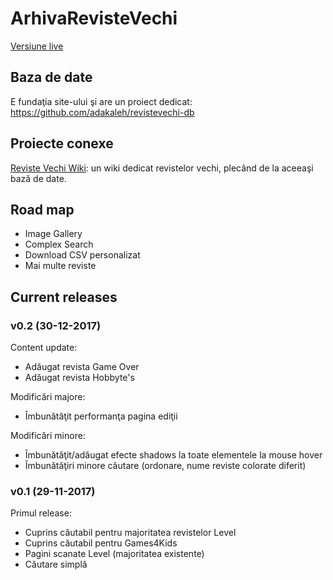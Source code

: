 # ArhivaRevisteVechi
[Versiune live](http://arhivarevistevechi.mythweb.ro)

## Baza de date
E fundaţia site-ului şi are un proiect dedicat: https://github.com/adakaleh/revistevechi-db

## Proiecte conexe
[Reviste Vechi Wiki](https://revistevechi.awiki.org/doku.php?id=index): un wiki dedicat revistelor vechi, plecând de la aceeaşi bază de date.

## Road map
* Image Gallery
* Complex Search
* Download CSV personalizat
* Mai multe reviste

## Current releases

### v0.2 (30-12-2017)
Content update:
* Adăugat revista Game Over
* Adăugat revista Hobbyte's

Modificări majore:
* Îmbunătăţit performanţa pagina ediţii

Modificări minore:
* Îmbunătăţit/adăugat efecte shadows la toate elementele la mouse hover
* Îmbunătăţiri minore căutare (ordonare, nume reviste colorate diferit)

### v0.1 (29-11-2017)
Primul release:
* Cuprins căutabil pentru majoritatea revistelor Level
* Cuprins căutabil pentru Games4Kids
* Pagini scanate Level (majoritatea existente)
* Căutare simplă
